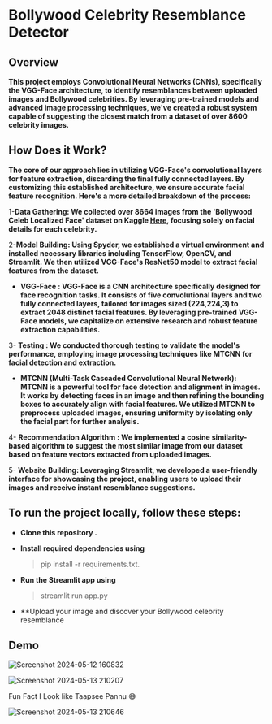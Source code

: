 # **Bollywood Celebrity Resemblance Detector**

## **Overview**

**This project employs Convolutional Neural Networks (CNNs), specifically the VGG-Face architecture, to identify resemblances between uploaded images and Bollywood celebrities. By leveraging pre-trained models and advanced image processing techniques, we've created a robust system capable of suggesting the closest match from a dataset of over 8600 celebrity images.**

## **How Does it Work?**

**The core of our approach lies in utilizing VGG-Face's convolutional layers for feature extraction, discarding the final fully connected layers. By customizing this established architecture, we ensure accurate facial feature recognition. Here's a more detailed breakdown of the process:**

 1-**Data Gathering: We collected over 8664 images from the 'Bollywood Celeb Localized Face' dataset on Kaggle [Here](https://www.kaggle.com/datasets/sushilyadav1998/bollywood-celeb-localized-face-dataset),  focusing solely on facial details for each celebrity.**
 

 2-**Model Building: Using Spyder, we established a virtual environment and installed necessary libraries including TensorFlow, OpenCV, and Streamlit. We then utilized VGG-Face's ResNet50 model to extract facial features from the dataset.**


- **VGG-Face : VGG-Face is a CNN architecture specifically designed for face recognition tasks. It consists of five convolutional layers and two fully connected layers, tailored for images sized (224,224,3) to extract 2048 distinct facial features. By leveraging pre-trained VGG-Face models, we capitalize on extensive research and robust feature extraction capabilities.**
  

 3- **Testing : We conducted thorough testing to validate the model's performance, employing image processing techniques like MTCNN for facial detection and extraction.**


- **MTCNN (Multi-Task Cascaded Convolutional Neural Network): MTCNN is a powerful tool for face detection and alignment in images. It works by detecting faces in an image and then refining the bounding boxes to accurately align with facial features. We utilized MTCNN to preprocess uploaded images, ensuring uniformity by isolating only the facial part for further analysis.**


4- **Recommendation Algorithm : We implemented a cosine similarity-based algorithm to suggest the most similar image from our dataset based on feature vectors extracted from uploaded images.**


5- **Website Building: Leveraging Streamlit, we developed a user-friendly interface for showcasing the project, enabling users to upload their images and receive instant resemblance suggestions.**


## **To run the project locally, follow these steps:**

+ **Clone this repository .**

  > 

+ **Install required dependencies using**

  > pip install -r requirements.txt.
  

+ **Run the Streamlit app using**

  > streamlit run app.py
  

+ **Upload your image and discover your Bollywood celebrity resemblance

  
## Demo

![Screenshot 2024-05-12 160832](https://github.com/Ankita01K/Bollywood-Celebrity-Resemblance-Detector/assets/123232024/03a01f46-9656-4942-8625-d227189bd038)


![Screenshot 2024-05-13 210207](https://github.com/Ankita01K/Bollywood-Celebrity-Resemblance-Detector/assets/123232024/a7dba571-e8a1-406a-b079-06988b26fbd8)

Fun Fact I Look like Taapsee Pannu :sweat_smile:

![Screenshot 2024-05-13 210646](https://github.com/Ankita01K/Bollywood-Celebrity-Resemblance-Detector/assets/123232024/ad976be8-7d8e-4a42-bc7e-9a4c9ac91998)


